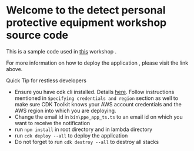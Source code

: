 # Welcome to the detect personal protective equipment workshop source code

This is a sample code used in [this](https://detect-personal-protective-equipment.workshop.aws/en/) workshop .

For more information on how to deploy the application , please visit the link above.

Quick Tip for restless developers
* Ensure you have cdk cli installed. Details [here](!https://docs.aws.amazon.com/cdk/latest/guide/cli.html). Follow instructions mentioned in `Specifying credentials and region` section as well to make sure CDK Toolkit knows your AWS account credentials and the AWS region into which you are deploying.
* Change the email id in `bin\ppe_app_ts.ts` to an email id on which you want to receive the notification
* run `npm install` in root directory and in lambda directory
* run `cdk deploy --all` to deploy the application
* Do not forget to run `cdk destroy --all` to destroy all stacks